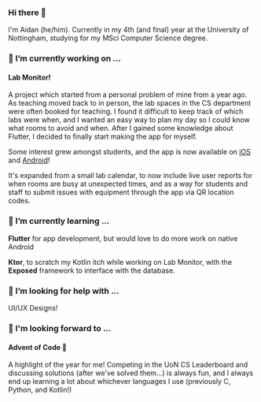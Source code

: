 ### Hi there 👋

I'm Aidan (he/him). Currently in my 4th (and final) year at the University of Nottingham, studying for my MSci Computer Science degree.

### 🔭 I’m currently working on ...

#### **Lab Monitor**!

A project which started from a personal problem of mine from a year ago.
As teaching moved back to in person, the lab spaces in the CS department were often booked for teaching.
I found it difficult to keep track of which labs were when, and I wanted an easy way to plan my day so
I could know what rooms to avoid and when. After I gained some knowledge about Flutter, I decided to
finally start making the app for myself.

Some interest grew amongst students, and the app is now available on [iOS](https://apps.apple.com/gb/app/lab-monitor/id6443952035)
and [Android](https://play.google.com/store/apps/details?id=com.aidandagnall.lab_monitor)!

It's expanded from a small lab calendar, to now include live user reports for when rooms are busy at
unexpected times, and as a way for students and staff to submit issues with equipment through the app
via QR location codes.

### 🌱 I’m currently learning ...

**Flutter** for app development, but would love to do more work on native Android

**Ktor**, to scratch my Kotlin itch while working on Lab Monitor, with the **Exposed** framework to interface
with the database.

### 🤔 I’m looking for help with ...

UI/UX Designs!

### 👀 I'm looking forward to ...

#### **Advent of Code** 🎄

A highlight of the year for me! Competing in the UoN CS Leaderboard and discussing solutions (after we've solved them...)
is always fun, and I always end up learning a lot about whichever languages I use (previously C, Python, and Kotlin!)


<!--
**aidandagnall/aidandagnall** is a ✨ _special_ ✨ repository because its `README.md` (this file) appears on your GitHub profile.

Here are some ideas to get you started:

- 🔭 I’m currently working on ...

- 👯 I’m looking to collaborate on ...
- 🤔 I’m looking for help with ...
- 💬 Ask me about ...
- 📫 How to reach me: ...

- ⚡ Fun fact: ...
-->
